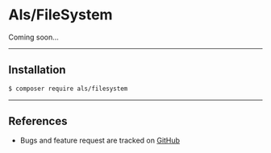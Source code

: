 # Als/FileSystem

Coming soon...

---

## Installation

```bash
$ composer require als/filesystem
```

---

## References

- Bugs and feature request are tracked on [GitHub](https://github.com/parser3/als.filesystem/issues)
